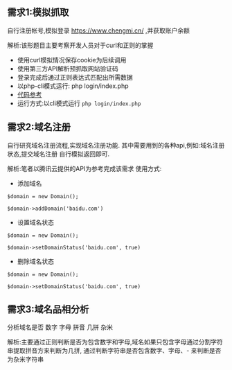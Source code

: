 ## 需求1:模拟抓取

自行注册帐号,模拟登录 https://www.chengmi.cn/ ,并获取账户余额

解析:该形题目主要考察开发人员对于curl和正则的掌握

- 使用curl模拟情况保存cookie为后续调用
- 使用第三方API解析预抓取网站验证码
- 登录完成后通过正则表达式匹配出所需数据
- 以php-cli模式运行: php login/index.php
- <a href="http://www.baidu.com">代码参考</a>
- 运行方式:以cli模式运行 `php login/index.php`

 

## 需求2:域名注册
自行研究域名注册流程,实现域名注册功能.
其中需要用到的各种api,例如:域名注册状态,提交域名注册 自行模拟返回即可.

解析:笔者以腾讯云提供的API为参考完成该需求
使用方式:

- 添加域名

`$domain = new Domain();`

`$domain->addDomain('baidu.com')`


- 设置域名状态

`$domain = new Domain();` 

`$domain->setDomainStatus('baidu.com', true)`

- 删除域名状态

`$domain = new Domain();`

`$domain->setDomainStatus('baidu.com', true)`



## 需求3:域名品相分析
分析域名是否 数字 字母 拼音 几拼 杂米

解析:主要通过正则判断是否为包含数字和字母,域名如果只包含字母通过分割字符串提取拼音方来判断为几拼,
通过判断字符串是否包含数字、字母、- 来判断是否为杂米字符串
    
  


